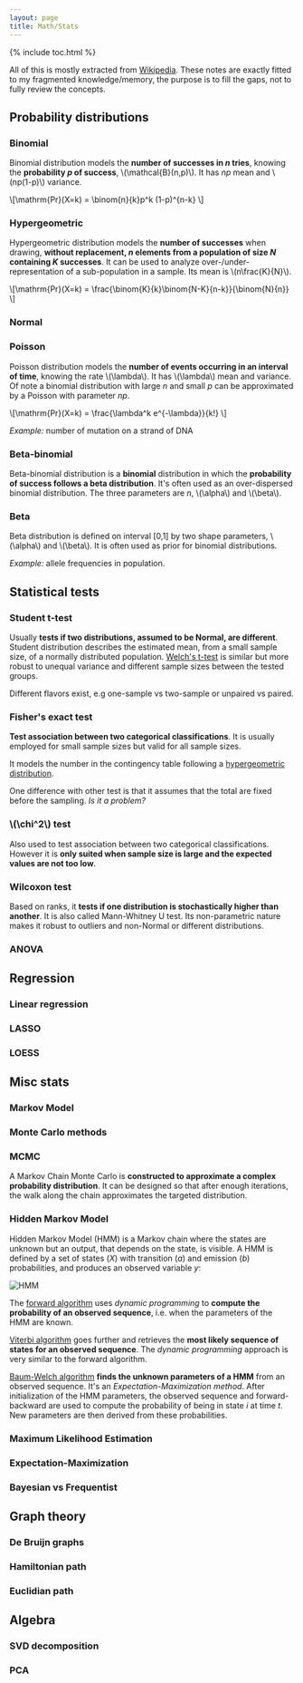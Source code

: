 ```yaml
---
layout: page
title: Math/Stats
---
```


{% include toc.html %}


All of this is mostly extracted from [Wikipedia](https://en.wikipedia.org). These notes are exactly fitted to my fragmented knowledge/memory, the purpose is to fill the gaps, not to fully review the concepts.

## Probability distributions

### Binomial

Binomial distribution models the **number of successes in *n* tries**, knowing the **probability *p* of success**, \\(\mathcal{B}(n,p)\\). It has *np* mean and \\(np(1-p)\\) variance.

\\[\mathrm{Pr}(X=k) = \binom{n}{k}p^k (1-p)^{n-k} \\]

### Hypergeometric

Hypergeometric distribution models the **number of successes** when drawing, **without replacement, *n* elements from a population of size *N* containing *K* successes**. It can be used to analyze over-/under-representation of a sub-population in a sample. Its mean is \\(n\frac{K}{N}\\). 

\\[\mathrm{Pr}(X=k) = \frac{\binom{K}{k}\binom{N-K}{n-k}}{\binom{N}{n}} \\]

### Normal

### Poisson

Poisson distribution models the **number of events occurring in an interval of time**, knowing the rate \\(\lambda\\). It has \\(\lambda\\) mean and variance. Of note a binomial distribution with large *n* and small *p* can be approximated by a Poisson with parameter *np*.

\\[\mathrm{Pr}(X=k) = \frac{\lambda^k e^{-\lambda}}{k!} \\]

*Example:* number of mutation on a strand of DNA

### Beta-binomial

Beta-binomial distribution is a **binomial** distribution in which the **probability of success follows a beta distribution**. It's often used as an over-dispersed binomial distribution. The three parameters are *n*, \\(\alpha\\) and \\(\beta\\).

### Beta

Beta distribution is defined on interval [0,1] by two shape parameters, \\(\alpha\\) and \\(\beta\\). It is often used as prior for binomial distributions.

*Example:* allele frequencies in population.



## Statistical tests

### Student t-test
Usually **tests if two distributions, assumed to be Normal, are different**. Student distribution describes the estimated mean, from a small sample size, of a normally distributed population. [Welch's t-test](https://en.wikipedia.org/wiki/Welch's_t_test) is similar but more robust to unequal variance and different sample sizes between the tested groups.

Different flavors exist, e.g one-sample vs two-sample or unpaired vs paired.

### Fisher's exact test
**Test association between two categorical classifications**. It is usually employed for small sample sizes but valid for all sample sizes. 

It models the number in the contingency table following a [hypergeometric distribution](#hypergeometric).

One difference with other test is that it assumes that the total are fixed before the sampling. *Is it a problem?*

### \\(\chi^2\\) test
Also used to test association between two categorical classifications. However it is **only suited when sample size is large and the expected values are not too low**.

### Wilcoxon test
Based on ranks, it **tests if one distribution is stochastically higher than another**. It is also called Mann-Whitney U test. Its non-parametric nature makes it robust to outliers and non-Normal or different distributions.

### ANOVA

## Regression

### Linear regression

### LASSO

### LOESS


## Misc stats

### Markov Model

### Monte Carlo methods

### MCMC

A Markov Chain Monte Carlo is **constructed to approximate a complex probability distribution**. It can be designed so that after enough iterations, the walk along the chain approximates the targeted distribution. 

### Hidden Markov Model

Hidden Markov Model (HMM) is a Markov chain where the states are unknown but an output, that depends on the state, is visible. A HMM is defined by a set of states (*X*) with transition (*a*) and emission (*b*) probabilities, and produces an observed variable *y*: 

![HMM](https://upload.wikimedia.org/wikipedia/commons/thumb/8/8a/HiddenMarkovModel.svg/600px-HiddenMarkovModel.svg.png)

The [forward algorithm](https://en.wikipedia.org/wiki/Forward_algorithm) uses *dynamic programming* to **compute the probability of an observed sequence**, i.e. when the parameters of the HMM are known.

[Viterbi algorithm](https://en.wikipedia.org/wiki/Viterbi_algorithm) goes further and retrieves the **most likely sequence of states for an observed sequence**. The *dynamic programming* approach is very similar to the forward algorithm.

[Baum-Welch algorithm](https://en.wikipedia.org/wiki/Baum%E2%80%93Welch_algorithm) **finds the unknown parameters of a HMM** from an observed sequence. It's an *Expectation-Maximization method*. After initialization of the HMM parameters, the observed sequence and forward-backward are used to compute the probability of being in state *i* at time *t*. New parameters are then derived from these probabilities.



### Maximum Likelihood Estimation

### Expectation-Maximization

### Bayesian vs Frequentist



## Graph theory

### De Bruijn graphs

### Hamiltonian path

### Euclidian path



## Algebra

### SVD decomposition

### PCA
